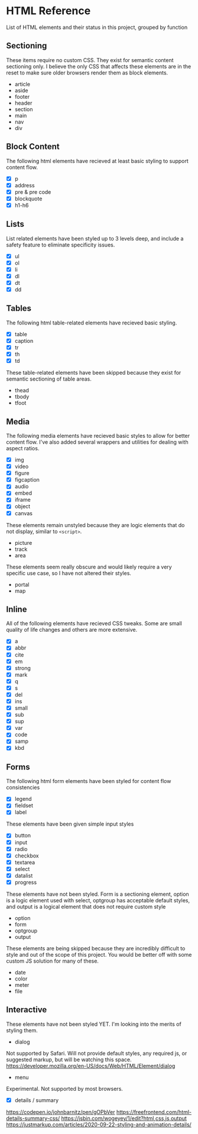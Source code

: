 # HTML Reference

List of HTML elements and their status in this project, grouped by function

## Sectioning

These items require no custom CSS. They exist for semantic content sectioning only. I believe the only CSS that affects these elements are in the reset to make sure older browsers render them as block elements.

* article
* aside
* footer
* header
* section
* main
* nav
* div

## Block Content

The following html elements have recieved at least basic styling to support content flow.

- [x] p
- [x] address
- [x] pre & pre code
- [x] blockquote
- [x] h1-h6

## Lists

List related elements have been styled up to 3 levels deep, and include a safety feature to eliminate specificity issues.

- [x] ul
- [x] ol
- [x] li
- [x] dl
- [x] dt
- [x] dd

## Tables

The following html table-related elements have recieved basic styling.

- [x] table
- [x] caption
- [x] tr
- [x] th
- [x] td

These table-related elements have been skipped because they exist for semantic sectioning of table areas.

* thead
* tbody
* tfoot

## Media

The following media elements have recieved basic styles to allow for better content flow. I've also added several wrappers and utilities for dealing with aspect ratios.

- [x] img
- [x] video
- [x] figure
- [x] figcaption
- [x] audio
- [x] embed
- [x] iframe
- [x] object
- [x] canvas

These elements remain unstyled because they are logic elements that do not display, similar to `<script>`.

* picture
* track
* area

These elements seem really obscure and would likely require a very specific use case, so I have not altered their styles.

* portal
* map

## Inline

All of the following elements have recieved CSS tweaks. Some are small quality of life changes and others are more extensive.

- [x] a
- [x] abbr
- [x] cite
- [x] em
- [x] strong
- [x] mark
- [x] q
- [x] s
- [x] del
- [x] ins
- [x] small
- [x] sub
- [x] sup
- [x] var
- [x] code
- [x] samp
- [x] kbd

## Forms

The following html form elements have been styled for content flow consistencies

- [x] legend
- [x] fieldset
- [x] label

These elements have been given simple input styles

- [x] button
- [x] input
- [x] radio
- [x] checkbox
- [x] textarea
- [x] select
- [x] datalist
- [X] progress

These elements have not been styled. Form is a sectioning element, option is a logic element used with select, optgroup has acceptable default styles, and output is a logical element that does not require custom style

* option
* form
* optgroup
* output

These elements are being skipped because they are incredibly difficult to style and out of the scope of this project. You would be better off with some custom JS solution for many of these.

* date
* color
* meter
* file

## Interactive

These elements have not been styled YET. I'm looking into the merits of styling them.

* dialog

Not supported by Safari. Will not provide default styles, any required js, or suggested markup, but will be watching this space.
https://developer.mozilla.org/en-US/docs/Web/HTML/Element/dialog

* menu

Experimental. Not supported by most browsers.

- [x] details / summary

https://codepen.io/johnbarnitz/pen/gOPbVer
https://freefrontend.com/html-details-summary-css/
https://jsbin.com/wogeyey/1/edit?html,css,js,output
https://justmarkup.com/articles/2020-09-22-styling-and-animation-details/
